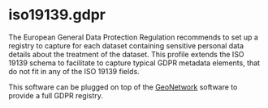 # iso19139.gdpr

The European General Data Protection Regulation recommends to set up a registry to capture for each dataset containing sensitive personal data details about the treatment of the dataset. This profile extends the ISO 19139 schema to facilitate to capture typical GDPR metadata elements, that do not fit in any of the ISO 19139 fields.

This software can be plugged on top of the [GeoNetwork](http://geonetwork-opensource.org) software to provide a full GDPR registry.
